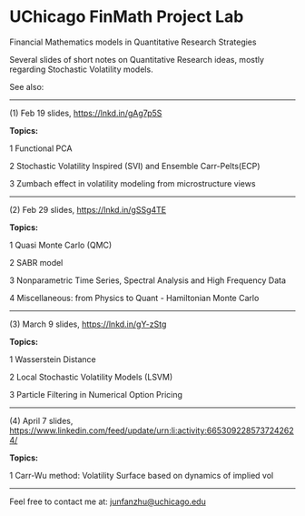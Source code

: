 # UChicago FinMath Project Lab

Financial Mathematics models in Quantitative Research Strategies

Several slides of short notes on Quantitative Research ideas, mostly regarding Stochastic Volatility models.

See also:
***
(1) Feb 19 slides, https://lnkd.in/gAg7p5S

__Topics:__

1 Functional PCA

2 Stochastic Volatility Inspired (SVI) and Ensemble Carr-Pelts(ECP)

3 Zumbach effect in volatility modeling from microstructure views
***
(2) Feb 29 slides, https://lnkd.in/gSSg4TE

__Topics:__

1 Quasi Monte Carlo (QMC)

2 SABR model

3 Nonparametric Time Series, Spectral Analysis and High Frequency Data

4 Miscellaneous: from Physics to Quant - Hamiltonian Monte Carlo

***
(3) March 9 slides, https://lnkd.in/gY-zStg

__Topics:__

1 Wasserstein Distance

2 Local Stochastic Volatility Models (LSVM)

3 Particle Filtering in Numerical Option Pricing
***
(4) April 7 slides, https://www.linkedin.com/feed/update/urn:li:activity:6653092285737242624/

__Topics:__

1 Carr-Wu method: Volatility Surface based on dynamics of implied vol



---
Feel free to contact me at: junfanzhu@uchicago.edu
